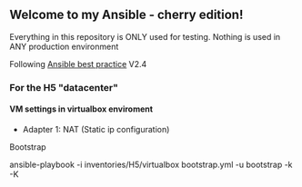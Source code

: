 ## Welcome to my Ansible - cherry edition!

Everything in this repository is ONLY used for testing.
Nothing is used in ANY production environment

Following [Ansible best practice](https://docs.ansible.com/ansible/latest/playbooks_best_practices.html) V2.4

###	For the H5 "datacenter"

#### VM settings in virtualbox enviroment

- Adapter 1: NAT (Static ip configuration)

Bootstrap

ansible-playbook -i inventories/H5/virtualbox  bootstrap.yml  -u bootstrap -k -K
